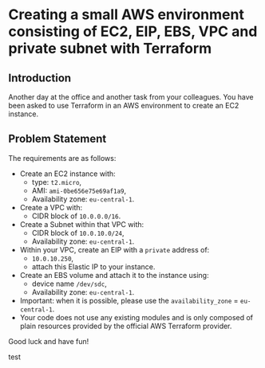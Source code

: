 # Creating a small AWS environment consisting of EC2, EIP, EBS, VPC and private subnet with Terraform

## Introduction

Another day at the office and another task from your colleagues. You have been asked to use Terraform in an AWS environment to create an EC2 instance.

## Problem Statement

The requirements are as follows:
* Create an EC2 instance with: 
    * type: `t2.micro`,
    * AMI: `ami-0be656e75e69af1a9`,
    * Availability zone: `eu-central-1`.
* Create a VPC with:
    * CIDR block of `10.0.0.0/16`.
* Create a Subnet within that VPC with:
    * CIDR block of `10.0.10.0/24`,
    * Availability zone: `eu-central-1`.
* Within your VPC, create an EIP with a `private` address of:
    * `10.0.10.250`,
    * attach this Elastic IP to your instance.
* Create an EBS volume and attach it to the instance using:
    * device name `/dev/sdc`,
    * Availability zone: `eu-central-1`.
* Important: when it is possible, please use the `availability_zone` = `eu-central-1`.
* Your code does not use any existing modules and is only composed of plain resources provided by the official AWS Terraform provider.

Good luck and have fun!

test
